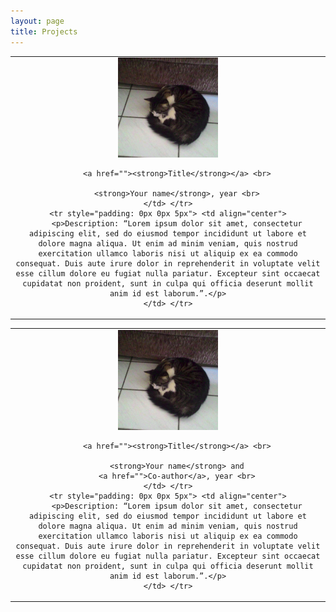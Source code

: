 ```yaml
---
layout: page
title: Projects
---
```



<table>
    <tr> <td align="center">
        <img width="160" src='img/projects/mycat.png'> <br>

        <a href=""><strong>Title</strong></a> <br>

        <strong>Your name</strong>, year <br>
    </td> </tr>
    <tr style="padding: 0px 0px 5px"> <td align="center">
        <p>Description: “Lorem ipsum dolor sit amet, consectetur adipiscing elit, sed do eiusmod tempor incididunt ut labore et dolore magna aliqua. Ut enim ad minim veniam, quis nostrud exercitation ullamco laboris nisi ut aliquip ex ea commodo consequat. Duis aute irure dolor in reprehenderit in voluptate velit esse cillum dolore eu fugiat nulla pariatur. Excepteur sint occaecat cupidatat non proident, sunt in culpa qui officia deserunt mollit anim id est laborum.”.</p>
    </td> </tr>
</table>

<table>
    <tr> <td align="center">
        <img width="160" src='img/projects/mycat.png'> <br>

        <a href=""><strong>Title</strong></a> <br>

        <strong>Your name</strong> and
        <a href="">Co-author</a>, year <br>
    </td> </tr>
    <tr style="padding: 0px 0px 5px"> <td align="center">
        <p>Description: “Lorem ipsum dolor sit amet, consectetur adipiscing elit, sed do eiusmod tempor incididunt ut labore et dolore magna aliqua. Ut enim ad minim veniam, quis nostrud exercitation ullamco laboris nisi ut aliquip ex ea commodo consequat. Duis aute irure dolor in reprehenderit in voluptate velit esse cillum dolore eu fugiat nulla pariatur. Excepteur sint occaecat cupidatat non proident, sunt in culpa qui officia deserunt mollit anim id est laborum.”.</p>
    </td> </tr>
</table>
